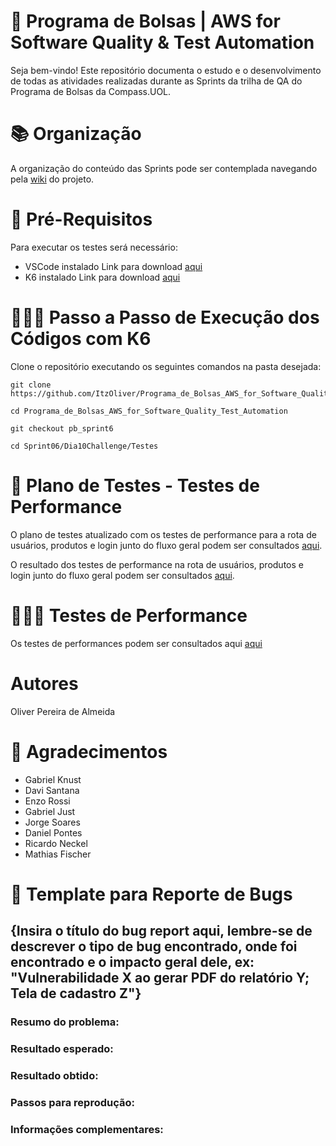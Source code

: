 # 👜 Programa de Bolsas | AWS for Software Quality & Test Automation 
Seja bem-vindo! Este repositório documenta o estudo e o desenvolvimento de todas as atividades realizadas durante as Sprints da trilha de QA do Programa de Bolsas da Compass.UOL.

# 📚 Organização
A organização do conteúdo das Sprints pode ser contemplada navegando pela [wiki](https://github.com/ItzOliver/Programa_de_Bolsas_AWS_for_Software_Quality_Test_Automation/wiki) do projeto.

# 📔 Pré-Requisitos
Para executar os testes será necessário:
- VSCode instalado
Link para download [aqui](https://code.visualstudio.com/download) 
- K6 instalado
Link para download [aqui](https://grafana.com/get/?src=k6io&redirectPath=k6&tab=self-managed)

# 🚶🏻‍♀️ Passo a Passo de Execução dos Códigos com K6
Clone o repositório executando os seguintes comandos na pasta desejada:
```
git clone https://github.com/ItzOliver/Programa_de_Bolsas_AWS_for_Software_Quality_Test_Automation

cd Programa_de_Bolsas_AWS_for_Software_Quality_Test_Automation

git checkout pb_sprint6

cd Sprint06/Dia10Challenge/Testes
```


# 📄 Plano de Testes - Testes de Performance
O plano de testes atualizado com os testes de performance para a rota de usuários, produtos e login junto do fluxo geral podem ser consultados [aqui](https://github.com/ItzOliver/Programa_de_Bolsas_AWS_for_Software_Quality_Test_Automation/tree/pb_sprint6/Sprint6/Dia%2010%20Challenge/Plano%20de%20Testes).

O resultado dos testes de performance na rota de usuários, produtos e login junto do fluxo geral podem ser consultados [aqui](https://github.com/ItzOliver/Programa_de_Bolsas_AWS_for_Software_Quality_Test_Automation/tree/pb_sprint6/Sprint6/Dia%2010%20Challenge/Resultados).

# 👩🏻‍💻 Testes de Performance
Os testes de performances podem ser consultados aqui [aqui](https://github.com/ItzOliver/Programa_de_Bolsas_AWS_for_Software_Quality_Test_Automation/tree/pb_sprint6/Sprint6/Dia%2010%20Challenge/Testes)

# Autores
Oliver Pereira de Almeida

# 🤝 Agradecimentos
- Gabriel Knust
- Davi Santana
- Enzo Rossi
- Gabriel Just
- Jorge Soares
- Daniel Pontes
- Ricardo Neckel
- Mathias Fischer

# 📄 Template para Reporte de Bugs
## {Insira o título do bug report aqui, lembre-se de descrever o tipo de bug encontrado, onde foi encontrado e o impacto geral dele, ex: "Vulnerabilidade X ao gerar PDF do relatório Y; Tela de cadastro Z"}

### Resumo do problema:

### Resultado esperado:

### Resultado obtido:

### Passos para reprodução:

### Informações complementares: